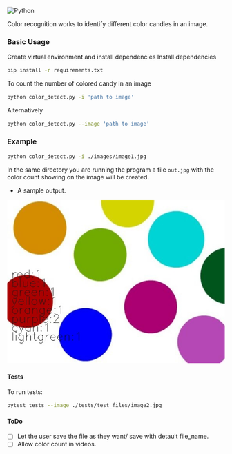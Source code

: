 
![Python](https://img.shields.io/badge/Python-3.7-green)

Color recognition works to identify different color candies in an image.

### Basic Usage
Create virtual environment and install dependencies
Install dependencies
```bash
pip install -r requirements.txt
```

To count the number of colored candy in an image
```bash
python color_detect.py -i 'path to image'
```
Alternatively
```bash
python color_detect.py --image 'path to image'
```
### Example
```bash
python color_detect.py -i ./images/image1.jpg
```

In the same directory you are running the program a file `out.jpg`
with the color count showing on the image will be created.

-  A sample output.


![Sample image](./images/out.jpg)



#### Tests
To run tests:
```bash
pytest tests --image ./tests/test_files/image2.jpg
```


#### ToDo
- [ ]  Let the user save the file as they want/ save with detault file_name.
- [ ]  Allow color count in videos.
